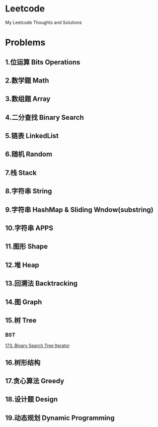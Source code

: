 # Leetcode
My Leetcode Thoughts and Solutions

# Problems

## 1.位运算 Bits Operations

## 2.数学题 Math

## 3.数组题 Array

## 4.二分查找 Binary Search

## 5.链表 LinkedList

## 6.随机 Random

## 7.栈 Stack

## 8.字符串 String

## 9.字符串 HashMap & Sliding Wndow(substring)

## 10.字符串 APPS

## 11.图形 Shape

## 12.堆 Heap

## 13.回溯法 Backtracking

## 14.图 Graph

## 15.树 Tree
### BST
[173. Binary Search Tree Iterator](https://github.com/aChrisChen/Leetcode/tree/master/src/_15_树_Tree/BST/_173_Binary_Search_Tree_Iterator)

## 16.树形结构

## 17.贪心算法 Greedy

## 18.设计题 Design

## 19.动态规划 Dynamic Programming
